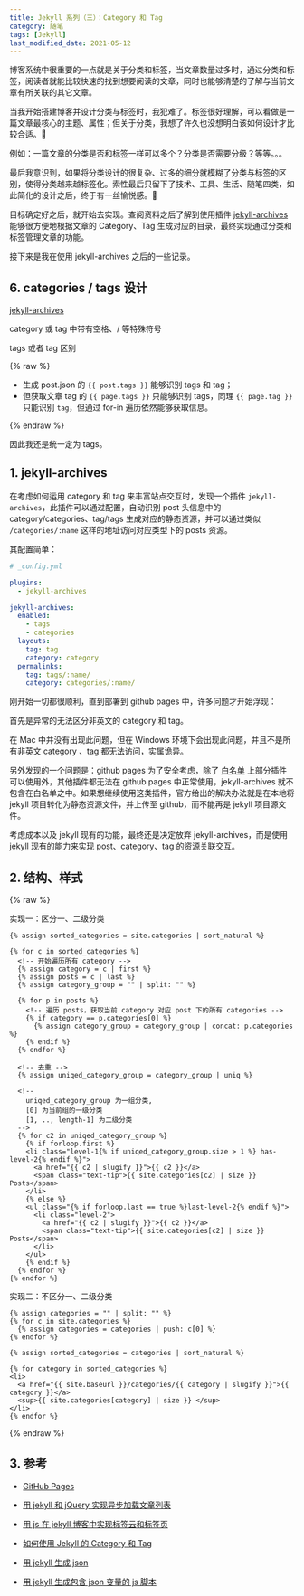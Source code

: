 ```yaml
---
title: Jekyll 系列（三）：Category 和 Tag
category: 随笔
tags: [Jekyll]
last_modified_date: 2021-05-12
---
```


博客系统中很重要的一点就是关于分类和标签，当文章数量过多时，通过分类和标签，阅读者就能比较快速的找到想要阅读的文章，同时也能够清楚的了解与当前文章有所关联的其它文章。

当我开始搭建博客并设计分类与标签时，我犯难了。标签很好理解，可以看做是一篇文章最核心的主题、属性；但关于分类，我想了许久也没想明白该如何设计才比较合适。🤔

例如：一篇文章的分类是否和标签一样可以多个？分类是否需要分级？等等。。。

最后我意识到，如果将分类设计的很复杂、过多的细分就模糊了分类与标签的区别，使得分类越来越标签化。索性最后只留下了技术、工具、生活、随笔四类，如此简化的设计之后，终于有一丝愉悦感。🍵

目标确定好之后，就开始去实现。查阅资料之后了解到使用插件 [jekyll-archives](https://jekyll.github.io/jekyll-archives/) 能够很方便地根据文章的 Category、Tag 生成对应的目录，最终实现通过分类和标签管理文章的功能。

接下来是我在使用 jekyll-archives 之后的一些记录。

## 6. categories / tags 设计

[jekyll-archives](https://jekyll.github.io/jekyll-archives/)

category 或 tag 中带有空格、/ 等特殊符号

tags 或者 tag 区别

{% raw %}

- 生成 post.json 的 `{{ post.tags }}` 能够识别 tags 和 tag；
- 但获取文章 tag 的 `{{ page.tags }}` 只能够识别 tags，同理 `{{ page.tag }}` 只能识别 `tag`，但通过 for-in 遍历依然能够获取信息。

{% endraw %}

因此我还是统一定为 tags。

## 1. jekyll-archives

在考虑如何运用 category 和 tag 来丰富站点交互时，发现一个插件 `jekyll-archives`，此插件可以通过配置，自动识别 post 头信息中的 category/categories、tag/tags 生成对应的静态资源，并可以通过类似 `/categories/:name` 这样的地址访问对应类型下的 posts 资源。

其配置简单：

```yaml
# _config.yml

plugins:
  - jekyll-archives

jekyll-archives:
  enabled:
    - tags
    - categories
  layouts:
    tag: tag
    category: category
  permalinks:
    tag: tags/:name/
    category: categories/:name/
```

刚开始一切都很顺利，直到部署到 github pages 中，许多问题才开始浮现：

首先是异常的无法区分非英文的 category 和 tag。

在 Mac 中并没有出现此问题，但在 Windows 环境下会出现此问题，并且不是所有非英文 category 、tag 都无法访问，实属诡异。

另外发现的一个问题是：github pages 为了安全考虑，除了 [白名单](https://pages.github.com/versions/) 上部分插件可以使用外，其他插件都无法在 github pages 中正常使用，jekyll-archives 就不包含在白名单之中。如果想继续使用这类插件，官方给出的解决办法就是在本地将 jekyll 项目转化为静态资源文件，并上传至 github，而不能再是 jekyll 项目源文件。

考虑成本以及 jekyll 现有的功能，最终还是决定放弃 jekyll-archives，而是使用 jekyll 现有的能力来实现 post、category、tag 的资源关联交互。

## 2. 结构、样式

{% raw %}

实现一：区分一、二级分类

```liquid
{% assign sorted_categories = site.categories | sort_natural %}

{% for c in sorted_categories %}
  <!-- 开始遍历所有 category -->
  {% assign category = c | first %}
  {% assign posts = c | last %}
  {% assign category_group = "" | split: "" %}

  {% for p in posts %}
    <!-- 遍历 posts，获取当前 category 对应 post 下的所有 categories -->
    {% if category == p.categories[0] %}
      {% assign category_group = category_group | concat: p.categories %}
    {% endif %}
  {% endfor %}

  <!-- 去重 -->
  {% assign uniqed_category_group = category_group | uniq %}

  <!--
    uniqed_category_group 为一组分类,
    [0] 为当前组的一级分类
    [1, .., length-1] 为二级分类
  -->
  {% for c2 in uniqed_category_group %}
    {% if forloop.first %}
    <li class="level-1{% if uniqed_category_group.size > 1 %} has-level-2{% endif %}">
      <a href="{{ c2 | slugify }}">{{ c2 }}</a>
      <span class="text-tip">{{ site.categories[c2] | size }} Posts</span>
    </li>
    {% else %}
    <ul class="{% if forloop.last == true %}last-level-2{% endif %}">
      <li class="level-2">
        <a href="{{ c2 | slugify }}">{{ c2 }}</a>
        <span class="text-tip">{{ site.categories[c2] | size }} Posts</span>
      </li>
    </ul>
    {% endif %}
  {% endfor %}
{% endfor %}
```

实现二：不区分一、二级分类

```liquid
{% assign categories = "" | split: "" %}
{% for c in site.categories %}
  {% assign categories = categories | push: c[0] %}
{% endfor %}

{% assign sorted_categories = categories | sort_natural %}

{% for category in sorted_categories %}
<li>
  <a href="{{ site.baseurl }}/categories/{{ category | slugify }}">{{ category }}</a>
  <sup>{{ site.categories[category] | size }} </sup>
</li>
{% endfor %}
```

{% endraw %}

## 3. 参考

- [GitHub Pages](https://pages.github.com/)

- [用 jekyll 和 jQuery 实现异步加载文章列表](http://yanping.me/cn/blog/2012/10/10/asynchronous-loading-post-list-with-jekyll-and-jQuery/)

- [用 js 在 jekyll 博客中实现标签云和标签页](http://yanping.me/cn/blog/2013/02/13/generate-tags-with-js-in-jekyll-blog/)

- [如何使用 Jekyll 的 Category 和 Tag](http://www.kthinker.com/post/jekyll-category-and-tag/)

- [用 jekyll 生成 json](http://yanping.me/cn/blog/2012/04/19/jekyll-with-json/)

- [用 jekyll 生成包含 json 变量的 js 脚本](http://yanping.me/cn/blog/2012/04/20/jekyll-with-js-and-json/)
